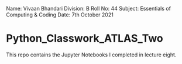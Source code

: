 Name: Vivaan Bhandari
Division: B
Roll No: 44
Subject: Essentials of Computing & Coding
Date: 7th October 2021
# Python_Classwork_ATLAS_Two
This repo contains the Jupyter Notebooks I completed in lecture eight.
